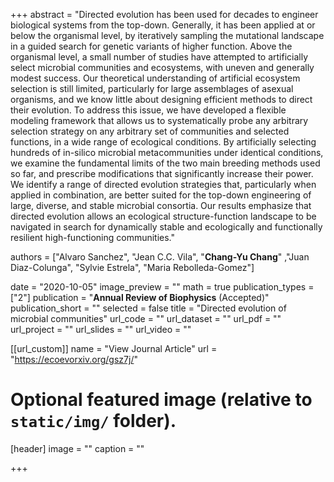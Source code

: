 +++
abstract = "Directed evolution has been used for decades to engineer biological systems from the top-down. Generally, it has been applied at or below the organismal level, by iteratively sampling the mutational landscape in a guided search for genetic variants of higher function. Above the organismal level, a small number of studies have attempted to artificially select microbial communities and ecosystems, with uneven and generally modest success. Our theoretical understanding of artificial ecosystem selection is still limited, particularly for large assemblages of asexual organisms, and we know little about designing efficient methods to direct their evolution. To address this issue, we have developed a flexible modeling framework that allows us to systematically probe any arbitrary selection strategy on any arbitrary set of communities and selected functions, in a wide range of ecological conditions. By artificially selecting hundreds of in-silico microbial metacommunities under identical conditions, we examine the fundamental limits of the two main breeding methods used so far, and prescribe modifications that significantly increase their power. We identify a range of directed evolution strategies that, particularly when applied in combination, are better suited for the top-down engineering of large, diverse, and stable microbial consortia. Our results emphasize that directed evolution allows an ecological structure-function landscape to be navigated in search for dynamically stable and ecologically and functionally resilient high-functioning communities."

authors = ["Alvaro Sanchez", "Jean C.C. Vila", "**Chang-Yu Chang**" ,"Juan Diaz-Colunga", "Sylvie Estrela", "Maria Rebolleda-Gomez"]

date = "2020-10-05"
image_preview = ""
math = true
publication_types = ["2"]
publication = "**Annual Review of Biophysics** (Accepted)"
publication_short = ""
selected = false
title = "Directed evolution of microbial communities"
url_code = ""
url_dataset = ""
url_pdf = ""
url_project = ""
url_slides = ""
url_video = ""

[[url_custom]]
name = "View Journal Article"
url = "https://ecoevorxiv.org/gsz7j/"

# Optional featured image (relative to `static/img/` folder).
[header]
image = ""
caption = ""

+++


